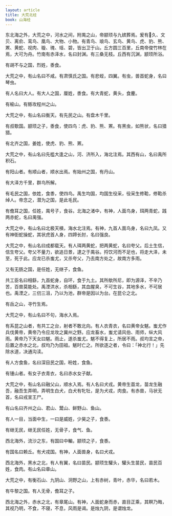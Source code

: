 ```yaml
---
layout: article
title: 大荒北经
book: 山海经
---
```


东北海之外，大荒之中，河水之间，附禺之山，帝颛顼与九嫔葬焉。爰有𩿨久、文贝、离俞、鸾鸟、凰鸟、大物、小物。有青鸟、琅鸟、玄鸟、黄鸟、虎、豹、熊、罴、黄蛇、视肉、璇、瑰、瑶、碧，皆出卫于山。丘方圆三百里，丘南帝俊竹林在焉，大可为舟。竹南有赤泽水，名曰封渊。有三桑无枝。丘西有沉渊，颛顼所浴。

有胡不与之国，烈姓，黍食。

大荒之中，有山名曰不咸。有肃慎氏之国。有悲蛭，四翼。有虫，兽首蛇身，名曰琴虫。

有人名曰大人。有大人之国，厘姓，黍食。有大青蛇，黄头，食麈。

有榆山。有鲧攻程州之山。

大荒之中，有山名曰衡天。有先民之山。有盘木千里。

有叔歜国。颛顼之子，黍食，使四鸟：虎、豹、熊、罴。有黑虫，如熊状，名曰猎猎。

有北齐之国，姜姓，使虎、豹、熊、罴。

大荒之中，有山名曰先槛大逢之山，河、济所入，海北注焉。其西有山，名曰禹所积石。

有阳山者。有顺山者，顺水出焉。有始州之国，有丹山。

有大泽方千里，群鸟所解。

有毛民之国，依姓，食黍，使四鸟。禹生均国，均国生役采，役采生修鞈，修鞈杀绰人。帝念之，潜为之国，是此毛民。

有儋耳之国，任姓，禺号子，食谷。北海之渚中，有神，人面鸟身，珥两青蛇，践两赤蛇，名曰禺强。

大荒之中，有山名曰北极天樻，海水北注焉。有神，九首人面鸟身，名曰九凤。又有神衘蛇操蛇，其状虎首人身，四蹄长肘，名曰强良。

大荒之中，有山名曰成都载天。有人珥两黄蛇，把两黄蛇，名曰夸父。后土生信，信生夸父。夸父不量力，欲追日景，逮之于禺谷。捋饮河而不足也，将走大泽，未至，死于此。应龙已杀蚩尤，又杀夸父，乃去南方处之，故南方多雨。

又有无肠之国，是任姓，无继子，食鱼。

共工臣名曰相繇，九首蛇身，自环，食于九土。其所歍所尼，即为源泽，不辛乃苦，百兽莫能处。禹湮洪水，杀相繇，其血腥臭，不可生谷，其地多水，不可居也。禹湮之，三仞三沮，乃以为池，群帝是因以为台。在昆仑之北。

有岳之山，寻竹生焉。

大荒之中，有山名曰不句，海水入焉。

有系昆之山者，有共工之台，射者不敢北向。有人衣青衣，名曰黄帝女魃。蚩尤作兵伐黄帝，黄帝乃令应龙攻之冀州之野。应龙畜水，蚩尤请风伯、雨师，纵大风雨。黄帝乃下天女曰魃。雨止，遂杀蚩尤。魃不得复上，所居不雨。叔均言之帝，后置之赤水之北，叔均乃为田祖。魃时亡之。所欲逐之者，令曰：「神北行！」先除水道，决通沟渎。

有人方食鱼，名曰深目民之国，昐姓，食鱼。

有锺山者。有女子衣青衣，名曰赤水女子献。

大荒之中，有山名曰融父山，顺水入焉。有人名曰犬戎。黄帝生苗龙，苗龙生融吾，融吾生弄明，弄明生白犬，白犬有牝牡，是为犬戎，肉食。有赤兽，马状无首，名曰戎宣王尸。

有山名曰齐州之山、君山、鬵山、鲜野山、鱼山。

有人一目，当面中生，一曰是威姓，少昊之子，食黍。

有继无民，继无民任姓，无骨子，食气、鱼。

西北海外，流沙之东，有国曰中䡢，颛顼之子，食黍。

有国名曰赖丘。有犬戎国。有神，人面兽身，名曰犬戎。

西北海外，黑水之北，有人有翼，名曰苗民。颛顼生驩头，驩头生苗民，苗民百姓，食肉。有山名曰章山。

大荒之中，有衡石山、九阴山、泂野之山，上有赤树，青叶，赤华，名曰若木。

有牛黎之国。有人无骨，儋耳之子。

西北海之外，赤水之北，有章尾山。有神，人面蛇身而赤，直目正乘，其瞑乃晦，其视乃明，不食，不寝，不息，风雨是谒。是烛九阴，是谓烛龙。

